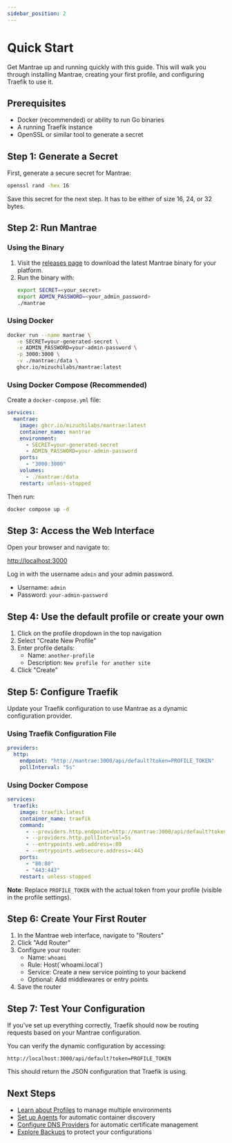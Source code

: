 ```yaml
---
sidebar_position: 2
---
```


# Quick Start

Get Mantrae up and running quickly with this guide. This will walk you through installing Mantrae, creating your first profile, and configuring Traefik to use it.

## Prerequisites

- Docker (recommended) or ability to run Go binaries
- A running Traefik instance
- OpenSSL or similar tool to generate a secret

## Step 1: Generate a Secret

First, generate a secure secret for Mantrae:

```bash
openssl rand -hex 16
```

Save this secret for the next step. It has to be either of size 16, 24, or 32 bytes.

## Step 2: Run Mantrae

### Using the Binary

1. Visit the [releases page](https://github.com/mizuchilabs/mantrae/releases) to download the latest Mantrae binary for your platform.
2. Run the binary with:
   ```bash
   export SECRET=<your_secret>
   export ADMIN_PASSWORD=<your_admin_password>
   ./mantrae
   ```
### Using Docker

```bash
docker run --name mantrae \
   -e SECRET=your-generated-secret \
   -e ADMIN_PASSWORD=your-admin-password \
   -p 3000:3000 \
   -v ./mantrae:/data \
   ghcr.io/mizuchilabs/mantrae:latest
```

### Using Docker Compose (Recommended)

Create a `docker-compose.yml` file:

```yaml
services:
  mantrae:
    image: ghcr.io/mizuchilabs/mantrae:latest
    container_name: mantrae
    environment:
      - SECRET=your-generated-secret
      - ADMIN_PASSWORD=your-admin-password
    ports:
      - "3000:3000"
    volumes:
      - ./mantrae:/data
    restart: unless-stopped
```

Then run:

```bash
docker compose up -d
```

## Step 3: Access the Web Interface

Open your browser and navigate to:

[http://localhost:3000](http://localhost:3000)

Log in with the username `admin` and your admin password.
- Username: `admin`
- Password: `your-admin-password`

## Step 4: Use the default profile or create your own

1. Click on the profile dropdown in the top navigation
2. Select "Create New Profile"
3. Enter profile details:
   - Name: `another-profile`
   - Description: `New profile for another site`
4. Click "Create"

## Step 5: Configure Traefik

Update your Traefik configuration to use Mantrae as a dynamic configuration provider.

### Using Traefik Configuration File

```yaml
providers:
  http:
    endpoint: "http://mantrae:3000/api/default?token=PROFILE_TOKEN"
    pollInterval: "5s"
```

### Using Docker Compose

```yaml
services:
  traefik:
    image: traefik:latest
    container_name: traefik
    command:
      - --providers.http.endpoint=http://mantrae:3000/api/default?token=PROFILE_TOKEN
      - --providers.http.pollInterval=5s
      - --entrypoints.web.address=:80
      - --entrypoints.websecure.address=:443
    ports:
      - "80:80"
      - "443:443"
    restart: unless-stopped
```

**Note**: Replace `PROFILE_TOKEN` with the actual token from your profile (visible in the profile settings).

## Step 6: Create Your First Router

1. In the Mantrae web interface, navigate to "Routers"
2. Click "Add Router"
3. Configure your router:
   - Name: `whoami`
   - Rule: Host(\`whoami.local\`)
   - Service: Create a new service pointing to your backend
   - Optional: Add middlewares or entry points
4. Save the router

## Step 7: Test Your Configuration

If you've set up everything correctly, Traefik should now be routing requests based on your Mantrae configuration.

You can verify the dynamic configuration by accessing:
```
http://localhost:3000/api/default?token=PROFILE_TOKEN
```

This should return the JSON configuration that Traefik is using.

## Next Steps

- [Learn about Profiles](./usage/profiles) to manage multiple environments
- [Set up Agents](./usage/agents) for automatic container discovery
- [Configure DNS Providers](./usage/dns) for automatic certificate management
- [Explore Backups](./usage/backups) to protect your configurations

